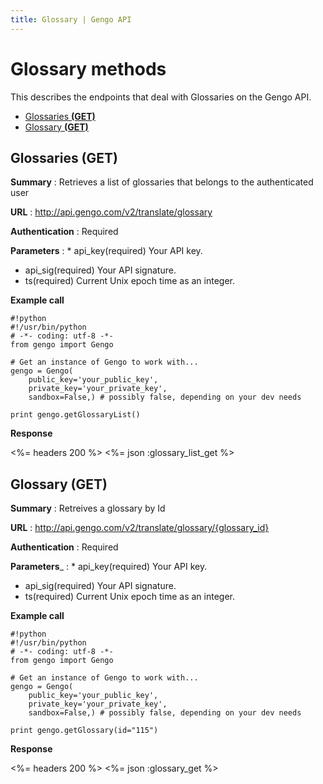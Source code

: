 ```yaml
---
title: Glossary | Gengo API
---
```


# Glossary methods

This describes the endpoints that deal with Glossaries on the Gengo API.

* [Glossaries __(GET)__](#glossaries-get)
* [Glossary __(GET)__](#glossary-get)


## Glossaries (GET)

__Summary__
: Retrieves a list of glossaries that belongs to the authenticated user

__URL__
: http://api.gengo.com/v2/translate/glossary

__Authentication__
: Required

__Parameters__
: * api_key(required) Your API key.
  * api_sig(required) Your API signature.
  * ts(required) Current Unix epoch time as an integer.

__Example call__

    #!python
    #!/usr/bin/python
    # -*- coding: utf-8 -*-
    from gengo import Gengo

    # Get an instance of Gengo to work with...
    gengo = Gengo(
        public_key='your_public_key',
        private_key='your_private_key',
        sandbox=False,) # possibly false, depending on your dev needs

    print gengo.getGlossaryList()


__Response__

<%= headers 200 %>
<%= json :glossary_list_get %>


## Glossary (GET)

__Summary__
: Retreives a glossary by Id

__URL__
: http://api.gengo.com/v2/translate/glossary/{glossary_id}

__Authentication__
: Required

__Parameters___
: * api_key(required) Your API key.
  * api_sig(required) Your API signature.
  * ts(required) Current Unix epoch time as an integer.

__Example call__

    #!python
    #!/usr/bin/python
    # -*- coding: utf-8 -*-
    from gengo import Gengo

    # Get an instance of Gengo to work with...
    gengo = Gengo(
        public_key='your_public_key',
        private_key='your_private_key',
        sandbox=False,) # possibly false, depending on your dev needs

    print gengo.getGlossary(id="115")

__Response__

<%= headers 200 %>
<%= json :glossary_get %>
